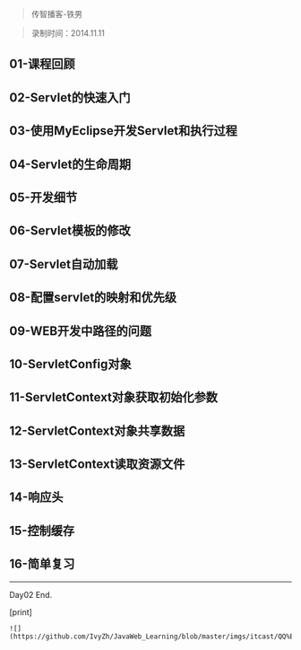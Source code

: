 > 传智播客-铁男

> 录制时间：2014.11.11

## 01-课程回顾
## 02-Servlet的快速入门
## 03-使用MyEclipse开发Servlet和执行过程
## 04-Servlet的生命周期
## 05-开发细节
## 06-Servlet模板的修改
## 07-Servlet自动加载
## 08-配置servlet的映射和优先级
## 09-WEB开发中路径的问题
## 10-ServletConfig对象
## 11-ServletContext对象获取初始化参数
## 12-ServletContext对象共享数据
## 13-ServletContext读取资源文件
## 14-响应头
## 15-控制缓存
## 16-简单复习

--------------

Day02 End.


[print]


	![](https://github.com/IvyZh/JavaWeb_Learning/blob/master/imgs/itcast/QQ%E6%88%AA%E5%9B%BE.png)